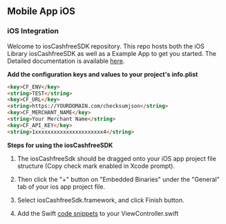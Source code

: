 ## Mobile App iOS
### iOS Integration

Welcome to iosCashfreeSDK repository. This repo hosts both the iOS Library iosCashfreeSDK as well as a Example App to get you started.
The Detailed documentation is available [here](http://docs.gocashfree.com/docs/v1/?swift#mobile-app-ios).

<b> Add the configuration keys and values to your project's info.plist </b>

```html
<key>CF_ENV</key>
<string>TEST</string>
<key>CF_URL</key>
<string>https://YOURDOMAIN.com/checksumjson</string>
<key>CF_MERCHANT_NAME</key>
<string>Your Merchant Name</string>
<key>CF_API_KEY</key>
<string>1xxxxxxxxxxxxxxxxxxxxxx4</string>
```

<b> Steps for using the iosCashfreeSDK </b>

1.  The iosCashfreeSdk should be dragged onto your iOS app project file structure (Copy check mark enabled in Xcode prompt).

2.  Then click the "+" button on "Embedded Binaries" under the "General" tab of your ios app project file.

3.  Select iosCashfreeSdk.framework, and click Finish button.

4.  Add the Swift [code snippets](http://docs.gocashfree.com/docs/v1/?swift#mobile-app-ios) to your ViewController.swift
